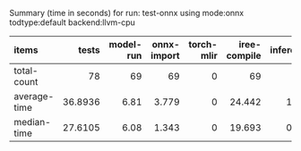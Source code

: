 Summary (time in seconds) for run: test-onnx using mode:onnx todtype:default backend:llvm-cpu

| items        |   tests |   model-run |   onnx-import |   torch-mlir |   iree-compile |   inference |
|:-------------|--------:|------------:|--------------:|-------------:|---------------:|------------:|
| total-count  | 78      |       69    |        69     |            0 |         69     |      46     |
| average-time | 36.8936 |        6.81 |         3.779 |            0 |         24.442 |       1.863 |
| median-time  | 27.6105 |        6.08 |         1.343 |            0 |         19.693 |       0.494 |
